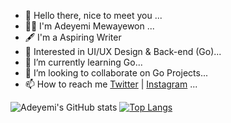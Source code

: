 - 👋 Hello there, nice to meet you ...
- 🙇‍♂️ I'm Adeyemi Mewayewon ...
- 🖋️ I'm a Aspiring Writer
- 👀 Interested in UI/UX Design & Back-end (Go)...
- 🌱 I’m currently learning Go...
- 💞️ I’m looking to collaborate on Go Projects...
- 📫 How to reach me [Twitter](https://twitter.com/uhiuex) | [Instagram](https://instagram.com/uhiuex) ...

<!---
uhiuex/uhiuex is a ✨ special ✨ repository because its `README.md` (this file) appears on your GitHub profile.
You can click the Preview link to take a look at your changes.
--->

![Adeyemi's GitHub stats](https://github-readme-stats.vercel.app/api?username=uhiuex&show_icons=truetheme=gotham)
[![Top Langs](https://github-readme-stats.vercel.app/api/top-langs/?username=uhiuex)](https://github.com/anuraghazra/github-readme-stats)

